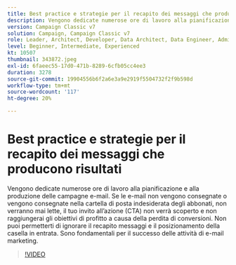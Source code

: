 ```yaml
---
title: Best practice e strategie per il recapito dei messaggi che producono risultati
description: Vengono dedicate numerose ore di lavoro alla pianificazione e alla produzione delle campagne e-mail. Se le e-mail non vengono consegnate o vengono consegnate nella cartella di posta indesiderata degli abbonati,... (Le descrizioni devono essere comprese tra 60 e 160 caratteri)
version: Campaign Classic v7
solution: Campaign, Campaign Classic v7
role: Leader, Architect, Developer, Data Architect, Data Engineer, Admin, User
level: Beginner, Intermediate, Experienced
kt: 10507
thumbnail: 343872.jpeg
exl-id: 6faeec55-17d0-471b-8289-6cfb05cc4ee3
duration: 3278
source-git-commit: 19904556b6f2a6e3a9e2919f5504732f2f9b598d
workflow-type: tm+mt
source-wordcount: '117'
ht-degree: 20%

---
```


# Best practice e strategie per il recapito dei messaggi che producono risultati

Vengono dedicate numerose ore di lavoro alla pianificazione e alla produzione delle campagne e-mail. Se le e-mail non vengono consegnate o vengono consegnate nella cartella di posta indesiderata degli abbonati, non verranno mai lette, il tuo invito all’azione (CTA) non verrà scoperto e non raggiungerai gli obiettivi di profitto a causa della perdita di conversioni. Non puoi permetterti di ignorare il recapito messaggi e il posizionamento della casella in entrata. Sono fondamentali per il successo delle attività di e-mail marketing.

>[!VIDEO](https://video.tv.adobe.com/v/343872/?quality=12&learn=on)
